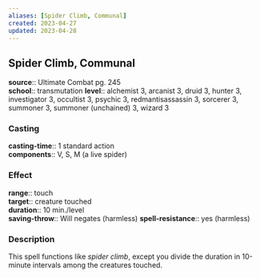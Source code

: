 ```yaml
---
aliases: [Spider Climb, Communal]
created: 2023-04-27
updated: 2023-04-28
---
```


## Spider Climb, Communal

**source**:: Ultimate Combat pg. 245  
**school**:: transmutation
**level**:: alchemist 3, arcanist 3, druid 3, hunter 3, investigator 3, occultist 3, psychic 3, redmantisassassin 3, sorcerer 3, summoner 3, summoner (unchained) 3, wizard 3

### Casting

**casting-time**:: 1 standard action  
**components**:: V, S, M (a live spider)

### Effect

**range**:: touch  
**target**:: creature touched  
**duration**:: 10 min./level  
**saving-throw**:: Will negates (harmless)
**spell-resistance**:: yes (harmless)

### Description

This spell functions like *spider climb*, except you divide the duration in 10-minute intervals among the creatures touched.
